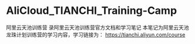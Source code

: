# AliCloud_TIANCHI_Training-Camp
阿里云天池训练营
录阿里云天池训练营官方文档和学习笔记
本笔记为阿里云天池龙珠计划训练营的学习内容，学习链接为：
https://tianchi.aliyun.com/course
